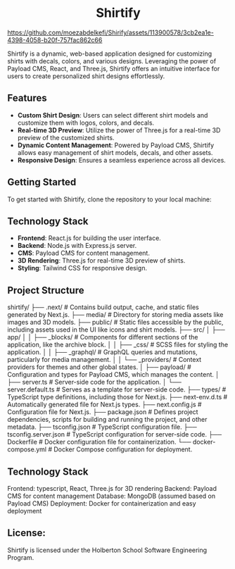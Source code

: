 <h1 align="center">Shirtify</h1>



https://github.com/moezabdelkefi/Shirify/assets/113900578/3cb2ea1e-4398-4058-b20f-757fac862c66



Shirtify is a dynamic, web-based application designed for customizing shirts with decals, colors, and various designs. Leveraging the power of Payload CMS, React, and Three.js, Shirtify offers an intuitive interface for users to create personalized shirt designs effortlessly.

## Features

- **Custom Shirt Design**: Users can select different shirt models and customize them with logos, colors, and decals.
- **Real-time 3D Preview**: Utilize the power of Three.js for a real-time 3D preview of the customized shirts.
- **Dynamic Content Management**: Powered by Payload CMS, Shirtify allows easy management of shirt models, decals, and other assets.
- **Responsive Design**: Ensures a seamless experience across all devices.

## Getting Started

To get started with Shirtify, clone the repository to your local machine:


## Technology Stack

- **Frontend**: React.js for building the user interface.
- **Backend**: Node.js with Express.js server.
- **CMS**: Payload CMS for content management.
- **3D Rendering**: Three.js for real-time 3D preview of shirts.
- **Styling**: Tailwind CSS for responsive design.

## Project Structure

shirtify/
├── .next/ # Contains build output, cache, and static files generated by Next.js.
├── media/ # Directory for storing media assets like images and 3D models.
├── public/ # Static files accessible by the public, including assets used in the UI like icons and shirt models.
├── src/
│   ├── app/
│   │   ├── _blocks/ # Components for different sections of the application, like the archive block.
│   │   ├── _css/ # SCSS files for styling the application.
│   │   ├── _graphql/ # GraphQL queries and mutations, particularly for media management.
│   │   └── _providers/ # Context providers for themes and other global states.
│   ├── payload/ # Configuration and types for Payload CMS, which manages the content.
│   ├── server.ts # Server-side code for the application.
│   └── server.default.ts # Serves as a template for server-side code.
├── types/ # TypeScript type definitions, including those for Next.js.
├── next-env.d.ts # Automatically generated file for Next.js types.
├── next.config.js # Configuration file for Next.js.
├── package.json # Defines project dependencies, scripts for building and running the project, and other metadata.
├── tsconfig.json # TypeScript configuration file.
├── tsconfig.server.json # TypeScript configuration for server-side code.
├── Dockerfile # Docker configuration file for containerization.
└── docker-compose.yml # Docker Compose configuration for deployment.


## Technology Stack

Frontend: typescript, React, Three.js for 3D rendering
Backend: Payload CMS for content management
Database: MongoDB (assumed based on Payload CMS)
Deployment: Docker for containerization and easy deployment


## License:

Shirtify is licensed under the Holberton School Software Engineering Program.

